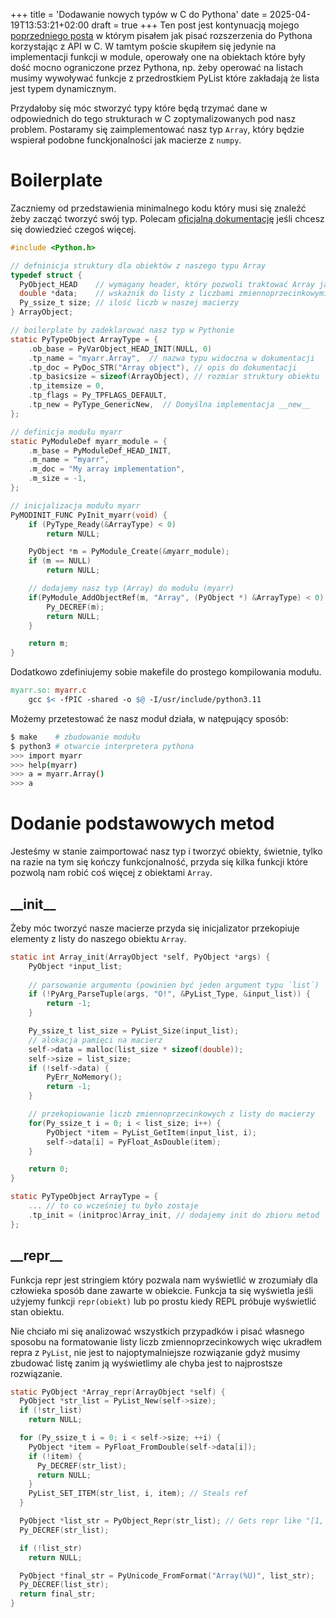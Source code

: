 +++
title = 'Dodawanie nowych typów w C do Pythona'
date = 2025-04-19T13:53:21+02:00
draft = true
+++
Ten post jest kontynuacją mojego [poprzedniego
posta](/posts/python_c_extensions/) w którym pisałem jak pisać rozszerzenia do
Pythona korzystając z API w C. W tamtym poście skupiłem się jedynie na
implementacji funkcji w module, operowały one na obiektach które były dość
mocno ograniczone przez Pythona, np. żeby operować na listach musimy wywoływać
funkcje z przedrostkiem PyList które zakładają że lista jest typem dynamicznym.

Przydałoby się móc stworzyć typy które będą trzymać dane w odpowiednich do tego
strukturach w C zoptymalizowanych pod nasz problem. Postaramy się
zaimplementować nasz typ `Array`, który będzie wspierał podobne funckjonalności
jak macierze z `numpy`.

# Boilerplate
Zaczniemy od przedstawienia minimalnego kodu który musi się znaleźć żeby zacząć
tworzyć swój typ. Polecam [oficjalną
dokumentację](https://docs.python.org/3/extending/newtypes_tutorial.html) jeśli
chcesz się dowiedzieć czegoś więcej.
```c
#include <Python.h>

// defninicja struktury dla obiektów z naszego typu Array
typedef struct {
  PyObject_HEAD    // wymagany header, który pozwoli traktować Array jako PyObject
  double *data;    // wskaźnik do listy z liczbami zmiennoprzecinkowymi
  Py_ssize_t size; // ilość liczb w naszej macierzy
} ArrayObject;

// boilerplate by zadeklarować nasz typ w Pythonie
static PyTypeObject ArrayType = {
    .ob_base = PyVarObject_HEAD_INIT(NULL, 0)
    .tp_name = "myarr.Array",  // nazwa typu widoczna w dokumentacji
    .tp_doc = PyDoc_STR("Array object"), // opis do dokumentacji
    .tp_basicsize = sizeof(ArrayObject), // rozmiar struktury obiektu
    .tp_itemsize = 0,
    .tp_flags = Py_TPFLAGS_DEFAULT,
    .tp_new = PyType_GenericNew,  // Domyślna implementacja __new__
};

// definicja modułu myarr
static PyModuleDef myarr_module = {
    .m_base = PyModuleDef_HEAD_INIT,
    .m_name = "myarr",
    .m_doc = "My array implementation",
    .m_size = -1,
};

// inicjalizacja modułu myarr
PyMODINIT_FUNC PyInit_myarr(void) {
    if (PyType_Ready(&ArrayType) < 0)
        return NULL;

    PyObject *m = PyModule_Create(&myarr_module);
    if (m == NULL)
        return NULL;

    // dodajemy nasz typ (Array) do modułu (myarr)
    if(PyModule_AddObjectRef(m, "Array", (PyObject *) &ArrayType) < 0) {
        Py_DECREF(m);
        return NULL;
    }

    return m;
}
```
Dodatkowo zdefiniujemy sobie makefile do prostego kompilowania modułu.
```Makefile
myarr.so: myarr.c
	gcc $< -fPIC -shared -o $@ -I/usr/include/python3.11
```
Możemy przetestować że nasz moduł działa, w natępujący sposób:
```bash
$ make    # zbudowanie modułu
$ python3 # otwarcie interpretera pythona
>>> import myarr
>>> help(myarr)
>>> a = myarr.Array()
>>> a
```

# Dodanie podstawowych metod
Jesteśmy w stanie zaimportować nasz typ i tworzyć obiekty, świetnie, tylko na
razie na tym się kończy funkcjonalność, przyda się kilka funkcji które pozwolą
nam robić coś więcej z obiektami `Array`.

## \_\_init\_\_
Żeby móc tworzyć nasze macierze przyda się inicjalizator przekopiuje elementy z
listy do naszego obiektu `Array`.
```c
static int Array_init(ArrayObject *self, PyObject *args) {
    PyObject *input_list;
    
    // parsowanie argumentu (powinien być jeden argument typu `list`)
    if (!PyArg_ParseTuple(args, "O!", &PyList_Type, &input_list)) {
        return -1;
    }

    Py_ssize_t list_size = PyList_Size(input_list);
    // alokacja pamięci na macierz
    self->data = malloc(list_size * sizeof(double));
    self->size = list_size;
    if (!self->data) {
        PyErr_NoMemory();
        return -1;
    }

    // przekopiowanie liczb zmiennoprzecinkowych z listy do macierzy
    for(Py_ssize_t i = 0; i < list_size; i++) {
        PyObject *item = PyList_GetItem(input_list, i);
        self->data[i] = PyFloat_AsDouble(item);
    }

    return 0;
}

static PyTypeObject ArrayType = {
    ... // to co wcześniej tu było zostaje
    .tp_init = (initproc)Array_init, // dodajemy init do zbioru metod
};
```

## \_\_repr\_\_
Funkcja repr jest stringiem który pozwala nam wyświetlić w zrozumiały dla
człowieka sposób dane zawarte w obiekcie. Funkcja ta się wyświetla jeśli
użyjemy funkcji `repr(obiekt)` lub po prostu kiedy REPL próbuje wyświetlić stan
obiektu. 

Nie chciało mi się analizować wszystkich przypadków i pisać własnego sposobu na
formatowanie listy liczb zmiennoprzecinkowych więc ukradłem repra z `PyList`,
nie jest to najoptymalniejsze rozwiązanie gdyż musimy zbudować listę zanim ją
wyświetlimy ale chyba jest to najprostsze rozwiązanie.
```c
static PyObject *Array_repr(ArrayObject *self) {
  PyObject *str_list = PyList_New(self->size);
  if (!str_list)
    return NULL;

  for (Py_ssize_t i = 0; i < self->size; ++i) {
    PyObject *item = PyFloat_FromDouble(self->data[i]);
    if (!item) {
      Py_DECREF(str_list);
      return NULL;
    }
    PyList_SET_ITEM(str_list, i, item); // Steals ref
  }

  PyObject *list_str = PyObject_Repr(str_list); // Gets repr like "[1, 2, 3]"
  Py_DECREF(str_list);

  if (!list_str)
    return NULL;

  PyObject *final_str = PyUnicode_FromFormat("Array(%U)", list_str);
  Py_DECREF(list_str);
  return final_str;
}

```
